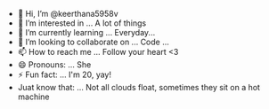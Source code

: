 - 👋 Hi, I’m @keerthana5958v 
- 👀 I’m interested in ... A lot of things
- 🌱 I’m currently learning ... Everyday...
- 💞️ I’m looking to collaborate on ... Code ...
- 📫 How to reach me ... Follow your heart <3
- 😄 Pronouns: ... She
- ⚡ Fun fact: ... I'm 20, yay!
- Juat know that: ... Not all clouds float, sometimes they sit on a hot machine

<!---
keerthana5958v/keerthana5958v is a ✨ special ✨ repository because its `README.md` (this file) appears on your GitHub profile.
You can click the Preview link to take a look at your changes.
--->
